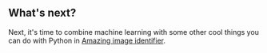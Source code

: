 ## What's next?

Next, it's time to combine machine learning with some other cool things you can do with Python in [Amazing image identifier](#).